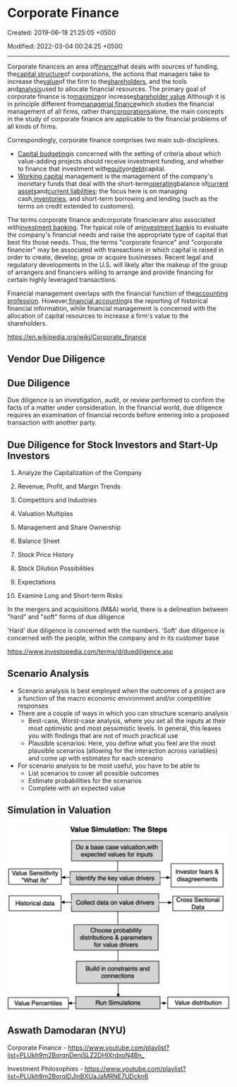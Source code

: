 # Corporate Finance

Created: 2019-06-18 21:25:05 +0500

Modified: 2022-03-04 00:24:25 +0500

---

Corporate financeis an area of[finance](https://en.wikipedia.org/wiki/Finance)that deals with sources of funding, the[capital structure](https://en.wikipedia.org/wiki/Capital_structure)of corporations, the actions that managers take to increase the[value](https://en.wikipedia.org/wiki/Value_investing)of the firm to the[shareholders](https://en.wikipedia.org/wiki/Shareholder), and the tools and[analysis](https://en.wikipedia.org/wiki/Analysis)used to allocate financial resources. The primary goal of corporate finance is to[maximize](https://en.wikipedia.org/wiki/Shareholder_value)or increase[shareholder value](https://en.wikipedia.org/wiki/Valuation_(finance)).Although it is in principle different from[managerial finance](https://en.wikipedia.org/wiki/Managerial_finance)which studies the financial management of all firms, rather than[corporations](https://en.wikipedia.org/wiki/Corporations)alone, the main concepts in the study of corporate finance are applicable to the financial problems of all kinds of firms.

Correspondingly, corporate finance comprises two main sub-disciplines.
-   [Capital budgeting](https://en.wikipedia.org/wiki/Capital_budgeting)is concerned with the setting of criteria about which value-adding projects should receive investment funding, and whether to finance that investment with[equity](https://en.wikipedia.org/wiki/Ownership_equity)or[debt](https://en.wikipedia.org/wiki/Debt)capital.
-   [Working capital](https://en.wikipedia.org/wiki/Working_capital) management is the management of the company's monetary funds that deal with the short-term[operating](https://en.wikipedia.org/wiki/Business_operations)balance of[current assets](https://en.wikipedia.org/wiki/Current_asset)and[current liabilities](https://en.wikipedia.org/wiki/Current_liability); the focus here is on managing cash,[inventories](https://en.wikipedia.org/wiki/Inventory), and short-term borrowing and lending (such as the terms on credit extended to customers).

The terms corporate finance andcorporate financierare also associated with[investment banking](https://en.wikipedia.org/wiki/Investment_banking). The typical role of an[investment bank](https://en.wikipedia.org/wiki/Investment_bank)is to evaluate the company's financial needs and raise the appropriate type of capital that best fits those needs. Thus, the terms "corporate finance" and "corporate financier" may be associated with transactions in which capital is raised in order to create, develop, grow or acquire businesses. Recent legal and regulatory developments in the U.S. will likely alter the makeup of the group of arrangers and financiers willing to arrange and provide financing for certain highly leveraged transactions.

Financial management overlaps with the financial function of the[accounting profession](https://en.wikipedia.org/wiki/Accounting_profession). However,[financial accounting](https://en.wikipedia.org/wiki/Financial_accounting)is the reporting of historical financial information, while financial management is concerned with the allocation of capital resources to increase a firm's value to the shareholders.

<https://en.wikipedia.org/wiki/Corporate_finance>

## Vendor Due Diligence

## Due Diligence

Due diligence is an investigation, audit, or review performed to confirm the facts of a matter under consideration. In the financial world, due diligence requires an examination of financial records before entering into a proposed transaction with another party.

## Due Diligence for Stock Investors and Start-Up Investors

1.  Analyze the Capitalization of the Company

2.  Revenue, Profit, and Margin Trends

3.  Competitors and Industries

4.  Valuation Multiples

5.  Management and Share Ownership

6.  Balance Sheet

7.  Stock Price History

8.  Stock Dilution Possibilities

9.  Expectations

10. Examine Long and Short-term Risks

In the mergers and acquisitions (M&A) world, there is a delineation between "hard" and "soft" forms of due diligence

'Hard' due diligence is concerned with the numbers. 'Soft' due diligence is concerned with the people, within the company and in its customer base

<https://www.investopedia.com/terms/d/duediligence.asp>

## Scenario Analysis
-   Scenario analysis is best employed when the outcomes of a project are a function of the macro economic environment and/or competitive responses
-   There are a couple of ways in which you can structure scenario analysis
    -   Best-case, Worst-case analysis, where you set all the inputs at their most optimistic and most pessimistic levels. In general, this leaves you with findings that are not of much practical use
    -   Plausible scenarios: Here, you define what you feel are the most plausible scenarios (allowing for the interaction across variables) and come up with estimates for each scenario
-   For scenario analysis to be most useful, you have to be able to
    -   List scenarios to cover all possible outcomes
    -   Estimate probabilities for the scenarios
    -   Complete with an expected value

## Simulation in Valuation

![image](media/Corporate-Finance-image1.jpeg)

## Aswath Damodaran (NYU)

Corporate Finance - <https://www.youtube.com/playlist?list=PLUkh9m2BorqnDenjSLZ2DHIXrdxoN4Bn_>

Investment Philosophies - <https://www.youtube.com/playlist?list=PLUkh9m2BorqlDJlnBXUaJaMRNE7UDckn6>
